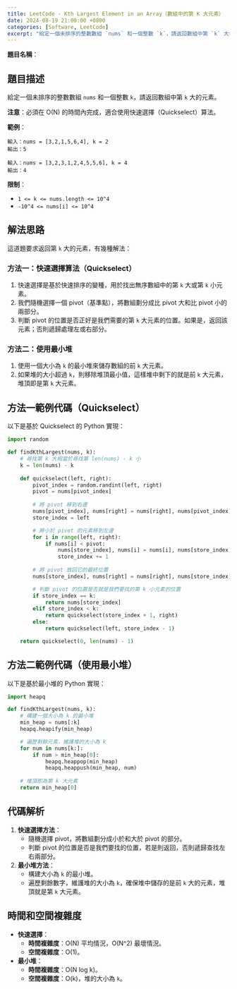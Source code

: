 ```yaml
---
title: LeetCode - Kth Largest Element in an Array（數組中的第 K 大元素）
date: 2024-08-19 21:00:00 +0800
categories: [Software, LeetCode]
excerpt: "給定一個未排序的整數數組 `nums` 和一個整數 `k`，請返回數組中第 `k` 大的元素。**注意**：必須在 O(N) 的時間內完成，適合使用快速選擇（Quickselect）算法。"
---
```

**題目名稱**：

## 題目描述
給定一個未排序的整數數組 `nums` 和一個整數 `k`，請返回數組中第 `k` 大的元素。

**注意**：必須在 O(N) 的時間內完成，適合使用快速選擇（Quickselect）算法。

**範例**：

```
輸入：nums = [3,2,1,5,6,4], k = 2
輸出：5

輸入：nums = [3,2,3,1,2,4,5,5,6], k = 4
輸出：4
```

**限制**：
- `1 <= k <= nums.length <= 10^4`
- `-10^4 <= nums[i] <= 10^4`

## 解法思路
這道題要求返回第 `k` 大的元素，有幾種解法：

### 方法一：快速選擇算法（Quickselect）
1. 快速選擇是基於快速排序的變種，用於找出無序數組中的第 `k` 大或第 `k` 小元素。
2. 我們隨機選擇一個 pivot（基準點），將數組劃分成比 pivot 大和比 pivot 小的兩部分。
3. 判斷 pivot 的位置是否正好是我們需要的第 `k` 大元素的位置。如果是，返回該元素；否則遞歸處理左或右部分。

### 方法二：使用最小堆
1. 使用一個大小為 `k` 的最小堆來儲存數組的前 `k` 大元素。
2. 如果堆的大小超過 `k`，則移除堆頂最小值，這樣堆中剩下的就是前 `k` 大元素，堆頂即是第 `k` 大元素。

## 方法一範例代碼（Quickselect）

以下是基於 Quickselect 的 Python 實現：

```python
import random

def findKthLargest(nums, k):
    # 尋找第 k 大相當於尋找第 len(nums) - k 小
    k = len(nums) - k
    
    def quickselect(left, right):
        pivot_index = random.randint(left, right)
        pivot = nums[pivot_index]
        
        # 將 pivot 移到右邊
        nums[pivot_index], nums[right] = nums[right], nums[pivot_index]
        store_index = left

        # 將小於 pivot 的元素移到左邊
        for i in range(left, right):
            if nums[i] < pivot:
                nums[store_index], nums[i] = nums[i], nums[store_index]
                store_index += 1
        
        # 將 pivot 放回它的最終位置
        nums[store_index], nums[right] = nums[right], nums[store_index]

        # 判斷 pivot 的位置是否就是我們要找的第 k 小元素的位置
        if store_index == k:
            return nums[store_index]
        elif store_index < k:
            return quickselect(store_index + 1, right)
        else:
            return quickselect(left, store_index - 1)

    return quickselect(0, len(nums) - 1)
```

## 方法二範例代碼（使用最小堆）

以下是基於最小堆的 Python 實現：

```python
import heapq

def findKthLargest(nums, k):
    # 構建一個大小為 k 的最小堆
    min_heap = nums[:k]
    heapq.heapify(min_heap)

    # 遍歷剩餘元素，維護堆的大小為 k
    for num in nums[k:]:
        if num > min_heap[0]:
            heapq.heappop(min_heap)
            heapq.heappush(min_heap, num)
    
    # 堆頂即為第 k 大元素
    return min_heap[0]
```

## 代碼解析
1. **快速選擇方法**：
   - 隨機選擇 pivot，將數組劃分成小於和大於 pivot 的部分。
   - 判斷 pivot 的位置是否是我們要找的位置，若是則返回，否則遞歸查找左右兩部分。
2. **最小堆方法**：
   - 構建大小為 `k` 的最小堆。
   - 遍歷剩餘數字，維護堆的大小為 `k`，確保堆中儲存的是前 `k` 大的元素，堆頂就是第 `k` 大元素。

## 時間和空間複雜度
- **快速選擇**：
  - **時間複雜度**：O(N) 平均情況，O(N^2) 最壞情況。
  - **空間複雜度**：O(1)。
- **最小堆**：
  - **時間複雜度**：O(N log k)。
  - **空間複雜度**：O(k)，堆的大小為 `k`。

